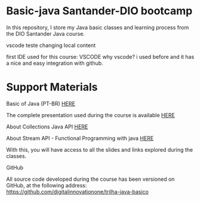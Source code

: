 # Basic-java Santander-DIO bootcamp
In this repository, I store my Java basic classes and learning process from the DIO Santander Java course.

vscode teste changing local content 


first IDE used for this course: VSCODE 
why vscode? i used before and it has a nice and easy integration with github. 

# Support Materials

Basic of Java (PT-BR) [HERE](https://glysns.gitbook.io/java-basico)

The complete presentation used during the course is available [HERE](https://docs.google.com/presentation/d/1UCNtQfyKPnei-1Xs_pVyku8CPEMXRPbc/edit?usp=sharing&ouid=105300330738120646134&rtpof=true&sd=true)

About Collections Java API [HERE](https://github.com/cami-la/collections-java-api-2023)

About Stream API - Functional Programming with java [HERE](https://github.com/digitalinnovationone/ganhando_produtividade_com_Stream_API_Java)



With this, you will have access to all the slides and links explored during the classes.

GitHub

All source code developed during the course has been versioned on GitHub, at the following address:
https://github.com/digitalinnovationone/trilha-java-basico
